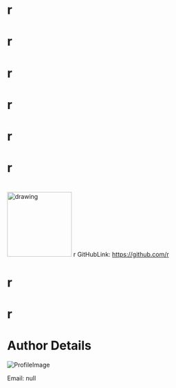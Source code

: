 # r

# r

# r

# r

# r

# r

#

<img src="https://avatars0.githubusercontent.com/u/50374?v=4" alt="drawing" width="150" display="inline"/> r GitHubLink: https://github.com/r

# r

# r

# Author Details

![ProfileImage](https://avatars0.githubusercontent.com/u/50374?v=4)

Email: null
